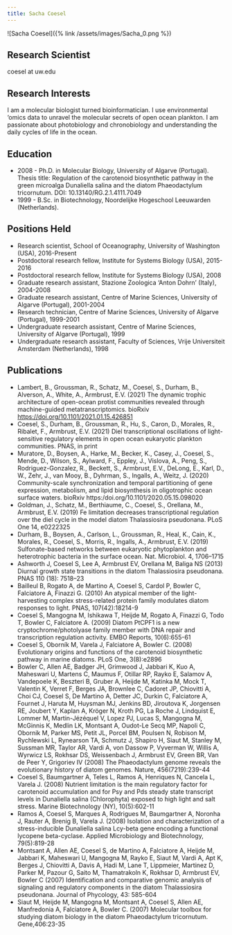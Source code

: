 ```yaml
---
title: Sacha Coesel
---
```

![Sacha Coesel]({% link /assets/images/Sacha_0.png %})

## Research Scientist
coesel at uw.edu

## Research Interests
I am a molecular biologist turned bioinformatician. I use environmental ‘omics data to unravel the molecular secrets of open ocean plankton. I am passionate about photobiology and chronobiology and understanding the daily cycles of life in the ocean.

## Education
* 2008 - Ph.D. in Molecular Biology, University of Algarve (Portugal). Thesis title: Regulation of the carotenoid biosynthetic pathway in the green microalga Dunaliella salina and the diatom Phaeodactylum tricornutum. DOI: 10.13140/RG.2.1.4111.7049
* 1999 - B.Sc. in Biotechnology, Noordelijke Hogeschool Leeuwarden (Netherlands).

## Positions Held
* Research scientist, School of Oceanography, University of Washington (USA), 2016-Present
* Postdoctoral research fellow, Institute for Systems Biology (USA), 2015-2016
* Postdoctoral research fellow, Institute for Systems Biology (USA), 2008
* Graduate research assistant, Stazione Zoologica ‘Anton Dohrn’ (Italy), 2004-2008
* Graduate research assistant, Centre of Marine Sciences, University of Algarve (Portugal), 2001-2004
* Research technician, Centre of Marine Sciences, University of Algarve (Portugal), 1999-2001
* Undergraduate research assistant, Centre of Marine Sciences, University of Algarve (Portugal), 1999
* Undergraduate research assistant, Faculty of Sciences, Vrije Universiteit Amsterdam (Netherlands), 1998

## Publications
* Lambert, B., Groussman, R., Schatz, M., Coesel, S., Durham, B., Alverson, A., White, A., Armbrust, E.V. (2021) The dynamic trophic architecture of open-ocean protist communities revealed through machine-guided metatranscriptomics. bioRxiv https://doi.org/10.1101/2021.01.15.426851
* Coesel, S., Durham, B., Groussman, R., Hu, S., Caron, D., Morales, R., Ribalet, F., Armbrust, E.V. (2021) Diel transcriptional oscillations of light-sensitive regulatory elements in open ocean eukaryotic plankton communities. PNAS, in print 
* Muratore, D., Boysen, A., Harke, M., Becker, K., Casey, J., Coesel, S., Mende, D., Wilson, S., Aylward, F., Eppley, J., Vislova, A., Peng, S., Rodriguez-Gonzalez, R., Beckett, S., Armbrust, E.V., DeLong, E., Karl, D., W., Zehr, J., van Mooy, B., Dyhrman, S., Ingalls, A., Weitz, J. (2020) Community-scale synchronization and temporal partitioning of gene expression, metabolism, and lipid biosynthesis in oligotrophic ocean surface waters. bioRxiv https:/doi.org/10.1101/2020.05.15.098020
* Goldman, J., Schatz, M., Berthiaume, C., Coesel, S., Orellana, M., Armbrust, E.V. (2019) Fe limitation decreases transcriptional regulation over the diel cycle in the model diatom Thalassiosira pseudonana. PLoS One 14, e0222325
* Durham, B., Boysen, A., Carlson, L., Groussman, R., Heal, K., Cain, K., Morales, R., Coesel, S., Morris, R., Ingalls, A., Armbrust, E.V. (2019) Sulfonate-based networks between eukaryotic phytoplankton and heterotrophic bacteria in the surface ocean. Nat. Microbiol. 4, 1706–1715
* Ashworth J, Coesel S, Lee A, Armbrust EV, Orellana M, Baliga NS (2013) Diurnal growth state transitions in the diatom Thalassiosira pseudonana. PNAS 110 (18): 7518–23
* Bailleul B, Rogato A, de Martino A, Coesel S, Cardol P, Bowler C, Falciatore A, Finazzi G. (2010) An atypical member of the light-harvesting complex stress-related protein family modulates diatom responses to light. PNAS, 107(42):18214-9
* Coesel S, Mangogna M, Ishikawa T, Heijde M, Rogato A, Finazzi G, Todo T, Bowler C, Falciatore A. (2009) Diatom PtCPF1 is a new cryptochrome/photolyase family member with DNA repair and transcription regulation activity. EMBO Reports, 10(6):655-61
* Coesel S, Oborník M, Varela J, Falciatore A, Bowler C. (2008) Evolutionary origins and functions of the carotenoid biosynthetic pathway in marine diatoms. PLoS One, 3(8):e2896
* Bowler C, Allen AE, Badger JH, Grimwood J, Jabbari K, Kuo A, Maheswari U, Martens C, Maumus F, Otillar RP, Rayko E, Salamov A, Vandepoele K, Beszteri B, Gruber A, Heijde M, Katinka M, Mock T, Valentin K, Verret F, Berges JA, Brownlee C, Cadoret JP, Chiovitti A, Choi CJ, Coesel S, De Martino A, Detter JC, Durkin C, Falciatore A, Fournet J, Haruta M, Huysman MJ, Jenkins BD, Jiroutova K, Jorgensen RE, Joubert Y, Kaplan A, Kröger N, Kroth PG, La Roche J, Lindquist E, Lommer M, Martin-Jézéquel V, Lopez PJ, Lucas S, Mangogna M, McGinnis K, Medlin LK, Montsant A, Oudot-Le Secq MP, Napoli C, Obornik M, Parker MS, Petit JL, Porcel BM, Poulsen N, Robison M, Rychlewski L, Rynearson TA, Schmutz J, Shapiro H, Siaut M, Stanley M, Sussman MR, Taylor AR, Vardi A, von Dassow P, Vyverman W, Willis A, Wyrwicz LS, Rokhsar DS, Weissenbach J, Armbrust EV, Green BR, Van de Peer Y, Grigoriev IV (2008) The Phaeodactylum genome reveals the evolutionary history of diatom genomes. Nature, 456(7219):239-44
* Coesel S, Baumgartner A, Teles L, Ramos A, Henriques N, Cancela L, Varela J. (2008) Nutrient limitation is the main regulatory factor for carotenoid accumulation and for Psy and Pds steady state transcript levels in Dunaliella salina (Chlorophyta) exposed to high light and salt stress. Marine Biotechnology (NY), 10(5):602-11
* Ramos A, Coesel S, Marques A, Rodrigues M, Baumgartner A, Noronha J, Rauter A, Brenig B, Varela J. (2008) Isolation and characterization of a stress-inducible Dunaliella salina Lcy-beta gene encoding a functional lycopene beta-cyclase. Applied Microbiology and Biotechnology, 79(5):819-28
* Montsant A, Allen AE, Coesel S, de Martino A, Falciatore A, Heijde M, Jabbari K, Maheswari U, Mangogna M, Rayko E, Siaut M, Vardi A, Apt K, Berges J, Chiovitti A, Davis A, Hadi M, Lane T, Lippmeier, Martinez D, Parker M, Pazour G, Saito M, Thamatrakoln K, Rokhsar D, Armbrust EV, Bowler C (2007) Identification and comparative genomic analysis of signaling and regulatory components in the diatom Thalassiosira pseudonana. Journal of Phycology, 43: 585-604
* Siaut M, Heijde M, Mangogna M, Montsant A, Coesel S, Allen AE, Manfredonia A, Falciatore A, Bowler C. (2007) Molecular toolbox for studying diatom biology in the diatom Phaeodactylum tricornutum. Gene,406:23-35
